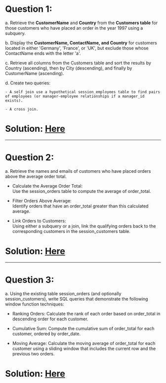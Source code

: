 # Question 1:

a. Retrieve the **CustomerName** and **Country** from the **Customers table** for those customers who have placed an order in the year 1997 using a subquery.

b. Display the **CustomerName, ContactName, and Country** for customers located in either 'Germany', 'France', or 'UK', but exclude those whose ContactName ends with the letter 'a'.

c. Retrieve all columns from the Customers table and sort the results by Country (ascending), then by City (descending), and finally by CustomerName (ascending).

d. Create two queries:

    - A self join use a hypothetical session_employees table to find pairs of employees (or manager-employee relationships if a manager_id exists).

    - A cross join.

# Solution: [Here](./Question-1/solution.md) 

---

# Question 2:

a. Retrieve the names and emails of customers who have placed orders above the average order total.
- Calculate the Average Order Total: <br/>
Use the session_orders table to compute the average of order_total.

- Filter Orders Above Average: <br/>
Identify orders that have an order_total greater than this calculated average.

- Link Orders to Customers: <br/>
Using either a subquery or a join, link the qualifying orders back to the corresponding customers in the session_customers table.

# Solution: [Here](./Question-2/solution.md)

---

# Question 3:

a. Using the existing table session_orders (and optionally session_customers), write SQL queries that demonstrate the following window function techniques:

- Ranking Orders:
Calculate the rank of each order based on order_total in descending order for each customer.

- Cumulative Sum:
Compute the cumulative sum of order_total for each customer, ordered by order_date.

- Moving Average:
Calculate the moving average of order_total for each customer using a sliding window that includes the current row and the previous two orders.


# Solution: [Here](./Question-3/solution.md)